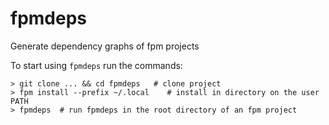 # fpmdeps

Generate dependency graphs of fpm projects

To start using `fpmdeps` run the commands:

```
> git clone ... && cd fpmdeps   # clone project
> fpm install --prefix ~/.local    # install in directory on the user PATH
> fpmdeps  # run fpmdeps in the root directory of an fpm project
```
